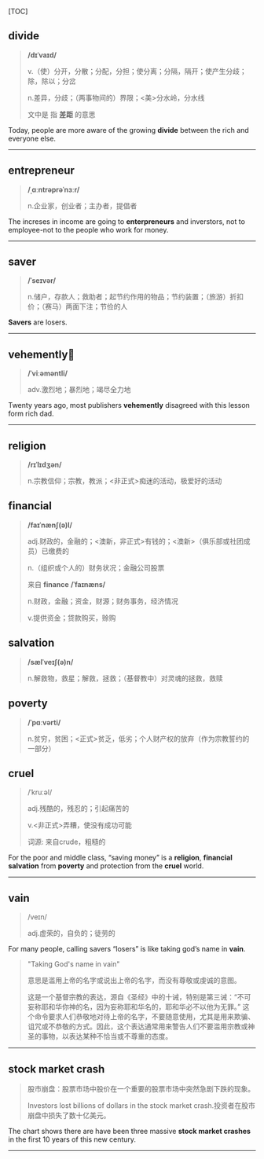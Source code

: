 [TOC]

## divide

> **/dɪˈvaɪd/**
>
> v.（使）分开，分散；分配，分担；使分离；分隔，隔开；使产生分歧；除，除以；分岔
>
> n.差异，分歧；（两事物间的）界限；<美>分水岭，分水线
>
> 文中是 指 **差距** 的意思

Today, people are more aware of the growing **divide** between the rich and everyone else.

---

## entrepreneur

> **/ˌɑːntrəprəˈnɜːr/**
>
> n.企业家，创业者；主办者，提倡者

The increses in income are going to **enterpreneurs** and inverstors, not to employee-not to the people who work for money.

---

## saver

> **/ˈseɪvər/**
>
> n.储户，存款人；救助者；起节约作用的物品；节约装置；（旅游）折扣价；（赛马）两面下注；节俭的人

**Savers** are losers.

---

## vehemently🚩

> **/ˈviːəməntli/**
>
> adv.激烈地；暴烈地；竭尽全力地

Twenty years ago, most publishers **vehemently** disagreed with this lesson form rich dad.

---

## religion

> **/rɪˈlɪdʒən/**
>
> n.宗教信仰；宗教，教派；<非正式>痴迷的活动，极爱好的活动

## financial

> **/faɪˈnænʃ(ə)l/**
>
> adj.财政的，金融的；<澳新，非正式>有钱的；<澳新>（俱乐部或社团成员）已缴费的
>
> n.（组织或个人的）财务状况；金融公司股票
>
>
> 来自 **finance**  **/ˈfaɪnæns/**
>
> n.财政，金融；资金，财源；财务事务，经济情况
>
> v.提供资金；贷款购买，赊购

## salvation

> **/sælˈveɪʃ(ə)n/**
>
> n.解救物，救星；解救，拯救；（基督教中）对灵魂的拯救，救赎

## poverty

> **/ˈpɑːvərti/**
>
> n.贫穷，贫困；<正式>贫乏，低劣；个人财产权的放弃（作为宗教誓约的一部分）

## cruel

> /ˈkruːəl/
>
> adj.残酷的，残忍的；引起痛苦的
>
> v.<非正式>弄糟，使没有成功可能
>
> 词源: 来自crude，粗糙的

For the poor and middle class, “saving money” is a **religion**, **financial** **salvation** from **poverty** and protection from the **cruel** world.

---

## vain

> /veɪn/
>
> adj.虚荣的，自负的；徒劳的

For many people, calling savers “losers” is like taking god’s name in **vain**.

> "Taking God's name in vain" 
>
> 意思是滥用上帝的名字或说出上帝的名字，而没有尊敬或虔诚的意图。
>
> 这是一个基督宗教的表达，源自《圣经》中的十诫，特别是第三诫：“不可妄称耶和华你神的名，因为妄称耶和华名的，耶和华必不以他为无罪。” 这个命令要求人们恭敬地对待上帝的名字，不要随意使用，尤其是用来欺骗、诅咒或不恭敬的方式。因此，这个表达通常用来警告人们不要滥用宗教或神圣的事物，以表达某种不恰当或不尊重的态度。
>

---

## stock market crash

> 股市崩盘：股票市场中股价在一个重要的股票市场中突然急剧下跌的现象。
>
> Investors lost billions of dollars in the stock market crash.投资者在股市崩盘中损失了数十亿美元。

The chart shows there are have been three massive **stock market crashes** in the first 10 years of this new century.

---
